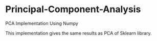 # Principal-Component-Analysis
PCA Implementation Using Numpy

This implementation gives the same results as PCA of Sklearn library.
